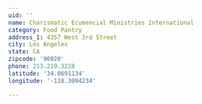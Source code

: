 ```yaml
---
uid: ''
name: Charismatic Ecumencial Ministries International
category: Food Pantry
address_1: 4357 West 3rd Street
city: Los Angeles
state: CA
zipcode: '90020'
phone: 213.219.3228
latitude: '34.0691134'
longitude: '-118.3094234'

---
```

